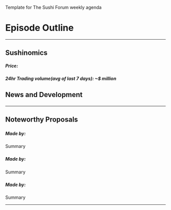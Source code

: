 
Template for The Sushi Forum weekly agenda


#  Episode  Outline

* * *

## Sushinomics
##### Price: 
>


##### 24hr Trading volume(avg of last 7 days): ~$ million



## News and Development

### 


###


### 


### 



* * *

## Noteworthy Proposals

### 
##### Made by: 
Summary



###
##### Made by:
Summary






### 
##### Made by: 
Summary


***

